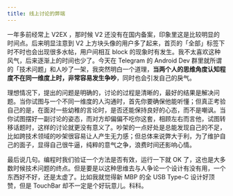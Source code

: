 ```yaml
---
title: 线上讨论的弊端
---
```


一年多前经常上 V2EX ，那时候 V2 还没有在国内备案，印象里这是比较明显的时间点。后来明显注意到 V2 上方块头像的用户多了起来，首页的「全部」标签下时不时也会出现很多水帖，用户间相互 block 的现象时有发生。我不太喜欢这种风气，后来逐渐上的时间也少了。今天在 Telegram 的 Android Dev 群里就所谓的「技术问题」和人吵了一架，我突然明白一个道理，**当两个人的思维角度认知程度不在同一维度上时，非常容易发生争吵**，同时也会引发自己的戾气。

理想情况下，提出的问题是明确的，讨论的过程是清晰的，最好的结果是解决问题。当你试图与一个不同一维度的人沟通时，首先你要确保他能听懂；但真正考验自己的是，在面对一些幼稚的言论时，是否还能保持良好的心态，而不是嘲讽。当你试图摆好一副讨论的姿态，而对方却偏偏不吃你这套，相顾左右而言他，试图转移话题时，这样的讨论就更没有意义了。吵架的一点好处是总能发现自己的不足，比如跨技术领域的吵架很容易让人产生无力感；但总体来说弊大于利，为了维护自己的面子，显得自己很牛逼，纯粹的意气之争，浪费时间还影响心情。

最后说几句。编程时我们验证一个方法是否有效，运行一下就 OK 了，这也是大多数时候技术问题的终点。但是要是以这种思维去与人争论一个设计有没有用，一个东西好不好，还是太虚了。比如我就觉得新 MBP 的全 USB Type-C 设计好顶赞，但是 TouchBar 却不一定是个好玩意儿。科科。